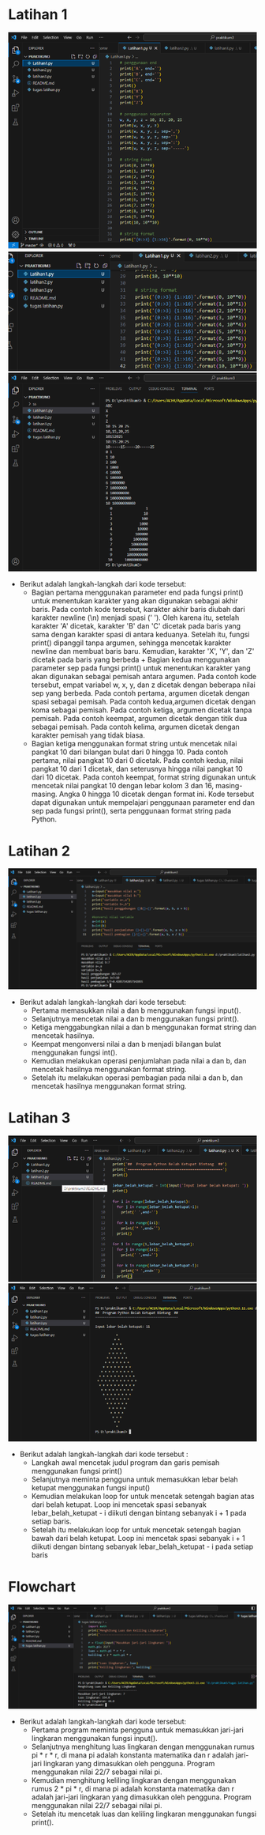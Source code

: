 # Latihan 1 #

![alt text](https://github.com/oktavia18/praktikum3/blob/main/ss/Screenshot%20lthn1.png?raw=true)
![alt text](https://github.com/oktavia18/praktikum3/blob/main/ss/ss%20lajutan%20latihan%201.png?raw=true)
![alt text](https://github.com/oktavia18/praktikum3/blob/main/ss/ss%20latihan%201.png?raw=true)

* Berikut adalah langkah-langkah dari kode tersebut:
   + Bagian pertama menggunakan parameter end pada fungsi print() untuk menentukan karakter yang akan digunakan sebagai akhir baris. Pada contoh kode tersebut, karakter akhir baris 
     diubah dari karakter newline (\n) menjadi spasi (' '). Oleh karena itu, setelah karakter 'A' dicetak, karakter 'B' dan 'C' dicetak pada baris yang sama dengan karakter spasi di 
     antara keduanya. Setelah itu, fungsi print() dipanggil tanpa argumen, sehingga mencetak karakter newline dan membuat baris baru. Kemudian, karakter 'X', 'Y', dan 'Z' dicetak pada 
     baris yang berbeda + Bagian kedua menggunakan parameter sep pada fungsi print() untuk menentukan karakter yang akan digunakan sebagai pemisah antara argumen. Pada contoh kode 
     tersebut, empat variabel w, x, y, dan z dicetak dengan beberapa nilai sep yang berbeda. Pada contoh pertama, argumen dicetak dengan spasi sebagai pemisah. Pada contoh kedua,argumen 
     dicetak dengan koma sebagai pemisah. Pada contoh ketiga, argumen dicetak tanpa pemisah. Pada contoh keempat, argumen dicetak dengan titik dua sebagai pemisah. Pada contoh kelima, 
     argumen dicetak dengan karakter 
     pemisah yang tidak biasa.
   + Bagian ketiga menggunakan format string untuk mencetak nilai pangkat 10 dari bilangan bulat dari 0 hingga 10. Pada contoh pertama, nilai pangkat 10 dari 0 dicetak. Pada contoh 
     kedua, nilai pangkat 10 dari 1 dicetak, dan seterusnya hingga nilai pangkat 10 dari 10 dicetak. Pada contoh keempat, format string digunakan untuk mencetak nilai pangkat 10 dengan 
     lebar kolom 3 dan 16, masing-masing. Angka 0 hingga 10 dicetak dengan format ini. Kode tersebut dapat digunakan untuk mempelajari penggunaan parameter end dan sep pada fungsi 
     print(), serta penggunaan format string pada Python.   

# Latihan 2 #

![alt text](https://github.com/oktavia18/praktikum3/blob/main/ss/Screenshot%20latihan2.png?raw=true)

* Berikut adalah langkah-langkah dari kode tersebut:
  + Pertama memasukkan nilai a dan b menggunakan fungsi input().
  + Selanjutnya mencetak nilai a dan b menggunakan fungsi print().
  + Ketiga menggabungkan nilai a dan b menggunakan format string dan mencetak hasilnya.
  + Keempat mengonversi nilai a dan b menjadi bilangan bulat menggunakan fungsi int().
  + Kemudian melakukan operasi penjumlahan pada nilai a dan b, dan mencetak hasilnya menggunakan format string.
  + Setelah itu melakukan operasi pembagian pada nilai a dan b, dan mencetak hasilnya menggunakan format string.
    
# Latihan 3 #

![alt text](https://github.com/oktavia18/praktikum3/blob/main/ss/Screenshot%20belahketupat.png?raw=true)
![alt text](https://github.com/oktavia18/praktikum3/blob/main/ss/ss%20belah%20ketupat.png?raw=true)

* Berikut adalah langkah-langkah dari kode tersebut :
  + Langkah awal mencetak judul program dan garis pemisah menggunakan fungsi print()
  + Selanjutnya meminta pengguna untuk memasukkan lebar belah ketupat menggunakan fungsi input()
  + Kemudian melakukan loop for untuk mencetak setengah bagian atas dari belah ketupat. Loop ini mencetak spasi sebanyak lebar_belah_ketupat - i diikuti dengan bintang 
    sebanyak i + 1 pada setiap baris. 
  + Setelah itu melakukan loop for untuk mencetak setengah bagian bawah dari belah ketupat. Loop ini mencetak spasi sebanyak i + 1 diikuti dengan bintang sebanyak 
    lebar_belah_ketupat - i pada setiap baris  

# Flowchart #

![alt text](https://github.com/oktavia18/praktikum3/blob/main/ss/Screenshot%20luas%20lingkaran.png?raw=true)

* Berikut adalah langkah-langkah dari kode tersebut:
  + Pertama program meminta pengguna untuk memasukkan jari-jari lingkaran menggunakan fungsi input().
  + Selanjutnya menghitung luas lingkaran dengan menggunakan rumus pi * r * r, di mana pi adalah konstanta matematika dan r adalah jari-jari 
    lingkaran yang dimasukkan oleh pengguna. Program menggunakan nilai 22/7 sebagai nilai pi.
  + Kemudian menghitung keliling lingkaran dengan menggunakan rumus 2 * pi * r, di mana pi adalah konstanta matematika dan r adalah jari-jari 
    lingkaran yang dimasukkan oleh pengguna. Program menggunakan nilai 22/7 sebagai nilai pi.
  + Setelah itu mencetak luas dan keliling lingkaran menggunakan fungsi print().    
